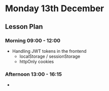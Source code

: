# Monday 13th December

## Lesson Plan

### Morning 09:00 - 12:00

+ Handling JWT tokens in the frontend
  + localStorage / sessionStorage
  + httpOnly cookies

### Afternoon 13:00 - 16:15

+ 
